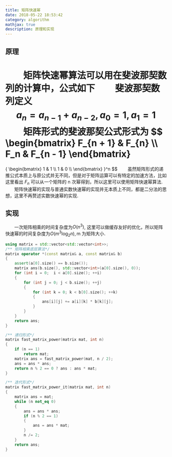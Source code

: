 ```yaml
---
title: 矩阵快速幂
date: 2018-05-22 18:53:42
category: algorithm
mathjax: true
description: 原理和实现
---
```


## 原理

　　矩阵快速幂算法可以用在斐波那契数列的计算中，公式如下
　　斐波那契数列定义
$$
    a_n = a_{n - 1} + a_{n - 2}, a_0 = 1, a_1 = 1
$$
　　矩阵形式的斐波那契公式形式为
$$
\begin{bmatrix}
F_{n + 1} & F_{n} \\\\
F_n & F_{n - 1}
\end{bmatrix}
= 
{
\begin{bmatrix}
1 & 1 \\\\
1 & 0 \\\\
\end{bmatrix}
}^n
$$
　　虽然矩阵形式的递推公式本质上与原公式并无不同，但是对于矩阵运算可以有特定的加速方法，比如这里看出 $F_n$ 可以从一个矩阵的 n 次幂得到，所以这里可以使用矩阵快速幂算法.
　　矩阵快速幂的实现与普通实数快速幂的实现并无本质上不同，都是二分法的思想，这里不再赘述实数快速幂的实现.

## 实现

　　一次矩阵相乘的时间复杂度为$O(n^3)$, 这里可以做缓存友好的优化，所以矩阵快速幂的时间复杂度为$O(m^3\log_2{n}), \text{m 为矩阵大小}$.

```C++
using matrix = std::vector<std::vector<int>>;
/** 矩阵相乘底层算法*/
matrix operator *(const matrix& a, const matrix& b)
{
    assert(a[0].size() == b.size());
    matrix ans(b.size(), std::vector<int>(a[0].size(), 0));
    for (int i = 0;  i < a[0].size(); ++i)
    {
        for (int j = 0; j < b.size(); ++j)
        {
            for (int k = 0; k < b[0].size(); ++k)
            {
                ans[i][j] += a[i][k] * b[k][j];
            }
        }
    }
    return ans;
}

/** 递归形式*/
matrix fast_matrix_power(matrix mat, int n)
{
    if (n == 1)
        return mat;
    matrix ans = fast_matrix_power(mat, n / 2);
    ans = ans * ans;
    return n % 2 == 0 ? ans : ans * mat;
}

/** 迭代形式*/
matrix fast_matrix_power_it(matrix mat, int n)
{
    matrix ans = mat;
    while (n not_eq 0)
    {
        ans = ans * ans;
        if (n % 2 == 1)
        {
            ans = ans * mat;
        }
        n /= 2;
    }
    return ans;
}
```


